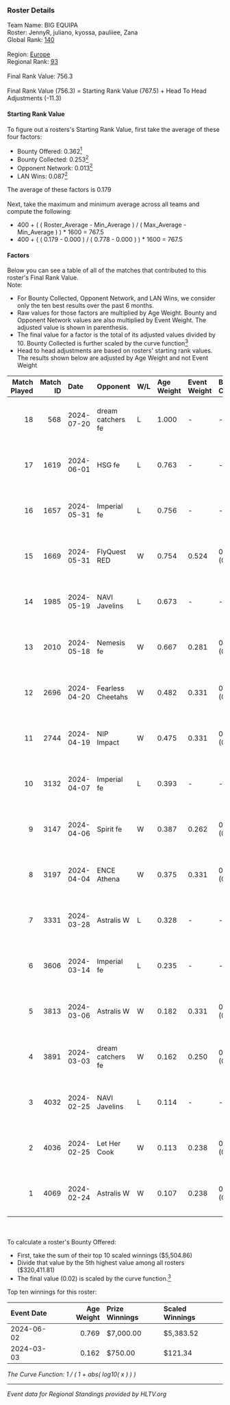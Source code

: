 ### Roster Details<br />
Team Name: BIG EQUIPA<br />
Roster: JennyR, juliano, kyossa, pauliiee, Zana<br />
Global Rank: [140](../standings_global.md)<br />
<br />
Region: [Europe]( ../standings_europe.md)<br />
Regional Rank: [93]( ../standings_europe.md)<br />
<br />
Final Rank Value:  756.3<br />
<br />
Final Rank Value (756.3) = Starting Rank Value (767.5) + Head To Head Adjustments (-11.3)<br />

#### Starting Rank Value<br />
To figure out a rosters's Starting Rank Value, first take the average of these four factors:<br />
- Bounty Offered: 0.362[<sup>1</sup>](#table2)
- Bounty Collected: 0.253[<sup>2</sup>](#table1)
- Opponent Network: 0.013[<sup>2</sup>](#table1)
- LAN Wins: 0.087[<sup>2</sup>](#table1)

The average of these factors is 0.179<br />
<br />
Next, take the maximum and minimum average across all teams and compute the following:<br />
- 400 + ( ( Roster_Average - Min_Average ) / ( Max_Average - Min_Average ) ) * 1600 = 767.5
- 400 + ( ( 0.179 - 0.000 ) / ( 0.778 - 0.000 ) ) * 1600 = 767.5


#### Factors<br />
Below you can see a table of all of the matches that contributed to this roster's Final Rank Value.<br />
Note:<br />

- For Bounty Collected, Opponent Network, and LAN Wins, we consider only the ten best results over the past 6 months.
- Raw values for those factors are multiplied by Age Weight. Bounty and Opponent Network values are also multiplied by Event Weight. The adjusted value is shown in parenthesis.
- The final value for a factor is the total of its adjusted values divided by 10. Bounty Collected is further scaled by the curve function[<sup>3</sup>](#curveFunction)
- Head to head adjustments are based on rosters' starting rank values. The results shown below are adjusted by Age Weight and not Event Weight
<span id="table1"></span><br />


| Match Played | Match ID | Date       | Opponent          | W/L | Age Weight | Event Weight | Bounty Collected | Opponent Network | LAN Wins  | H2H Adj. | Roster                                  |
| -: | -: | :- | :- | :- | :- | :- | :- | :- | :- | -: | :- |
|           18 |      568 | 2024-07-20 | dream catchers fe | L   | 1.000      | -            | -                | -                | -         |   -18.12 | JennyR, juliano, kyossa, pauliiee, Zana |
|           17 |     1619 | 2024-06-01 | HSG fe            | L   | 0.763      | -            | -                | -                | -         |    -9.95 | JennyR, juliano, kyossa, pauliiee, Zana |
|           16 |     1657 | 2024-05-31 | Imperial fe       | L   | 0.756      | -            | -                | -                | -         |    -4.61 | JennyR, juliano, kyossa, pauliiee, Zana |
|           15 |     1669 | 2024-05-31 | FlyQuest RED      | W   | 0.754      | 0.524        | 0.017 (0.007)    | 0.136 (0.054)    | 1 (0.754) |    11.54 | JennyR, juliano, kyossa, pauliiee, Zana |
|           14 |     1985 | 2024-05-19 | NAVI Javelins     | L   | 0.673      | -            | -                | -                | -         |    -8.67 | JennyR, juliano, kyossa, pauliiee, Zana |
|           13 |     2010 | 2024-05-18 | Nemesis fe        | W   | 0.667      | 0.281        | 0.000 (0.000)    | 0.000 (0.000)    | 0 (0.000) |     2.18 | JennyR, juliano, kyossa, pauliiee, Zana |
|           12 |     2696 | 2024-04-20 | Fearless Cheetahs | W   | 0.482      | 0.331        | 0.003 (0.000)    | 0.062 (0.010)    | 0 (0.000) |     6.05 | JennyR, juliano, kyossa, pauliiee, Zana |
|           11 |     2744 | 2024-04-19 | NIP Impact        | W   | 0.475      | 0.331        | 0.005 (0.001)    | 0.219 (0.034)    | 0 (0.000) |     6.52 | JennyR, juliano, kyossa, pauliiee, Zana |
|           10 |     3132 | 2024-04-07 | Imperial fe       | L   | 0.393      | -            | -                | -                | -         |    -2.31 | JennyR, juliano, kyossa, pauliiee, Zana |
|            9 |     3147 | 2024-04-06 | Spirit fe         | W   | 0.387      | 0.262        | 0.005 (0.001)    | 0.136 (0.014)    | 0 (0.000) |     4.30 | JennyR, juliano, kyossa, pauliiee, Zana |
|            8 |     3197 | 2024-04-04 | ENCE Athena       | W   | 0.375      | 0.331        | 0.002 (0.000)    | 0.033 (0.004)    | 0 (0.000) |     3.88 | JennyR, juliano, kyossa, pauliiee, Zana |
|            7 |     3331 | 2024-03-28 | Astralis W        | L   | 0.328      | -            | -                | -                | -         |    -6.72 | JennyR, juliano, kyossa, pauliiee, Zana |
|            6 |     3606 | 2024-03-14 | Imperial fe       | L   | 0.235      | -            | -                | -                | -         |    -1.41 | JennyR, juliano, kyossa, pauliiee, Zana |
|            5 |     3813 | 2024-03-06 | Astralis W        | W   | 0.182      | 0.331        | 0.001 (0.000)    | 0.019 (0.001)    | 0 (0.000) |     1.72 | JennyR, juliano, kyossa, pauliiee, Zana |
|            4 |     3891 | 2024-03-03 | dream catchers fe | W   | 0.162      | 0.250        | 0.016 (0.001)    | 0.167 (0.007)    | 0 (0.000) |     2.16 | JennyR, juliano, kyossa, pauliiee, Zana |
|            3 |     4032 | 2024-02-25 | NAVI Javelins     | L   | 0.114      | -            | -                | -                | -         |    -1.55 | JennyR, juliano, kyossa, pauliiee, Zana |
|            2 |     4036 | 2024-02-25 | Let Her Cook      | W   | 0.113      | 0.238        | 0.060 (0.002)    | 0.137 (0.004)    | 0 (0.000) |     2.54 | JennyR, juliano, kyossa, pauliiee, Zana |
|            1 |     4069 | 2024-02-24 | Astralis W        | W   | 0.107      | 0.238        | 0.002 (0.000)    | 0.060 (0.002)    | 0 (0.000) |     1.19 | JennyR, juliano, kyossa, pauliiee, Zana |

<br />
<span id="table2"></span><br />
To calculate a roster's Bounty Offered:<br />

- First, take the sum of their top 10 scaled winnings ($5,504.86)
- Divide that value by the 5th highest value among all rosters ($320,411.81)
- The final value (0.02) is scaled by the curve function.[<sup>3</sup>](#curveFunction)

Top ten winnings for this roster:<br />

| Event Date | Age Weight | Prize Winnings | Scaled Winnings |
| :- | -: | :- | :- |
| 2024-06-02 |      0.769 | $7,000.00      | $5,383.52       |
| 2024-03-03 |      0.162 | $750.00        | $121.34         |


<span id="curveFunction"></span>_The Curve Function: 1 / ( 1 + abs( log10( x ) ) )_<br />

---
_Event data for Regional Standings provided by HLTV.org_<br />
